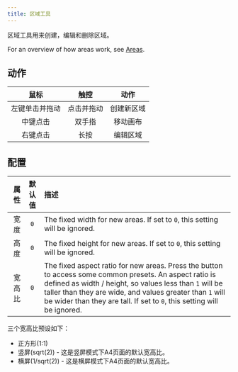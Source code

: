 ```yaml
---
title: 区域工具
---
```


区域工具用来创建，编辑和删除区域。

For an overview of how areas work, see [Areas](../areas).

## 动作

|    鼠标   |   触控  |   动作  |
| :-----: | :---: | :---: |
| 左键单击并拖动 | 点击并拖动 | 创建新区域 |
|   中键点击  |  双手指  |  移动画布 |
|   右键点击  |   长按  |  编辑区域 |

## 配置

|  属性 | 默认值 | 描述                                                                                                                                                                                                                                                                                                                                                                                                                     |
| --: | :-: | :--------------------------------------------------------------------------------------------------------------------------------------------------------------------------------------------------------------------------------------------------------------------------------------------------------------------------------------------------------------------------------------------------------------------- |
|  宽度 | `0` | The fixed width for new areas. If set to `0`, this setting will be ignored.                                                                                                                                                                                                                                                                                                            |
|  高度 | `0` | The fixed height for new areas. If set to `0`, this setting will be ignored.                                                                                                                                                                                                                                                                                                           |
| 宽高比 | `0` | The fixed aspect ratio for new areas. Press the <DotsThreeVertical className="inline-icon"/> button to access some common presets. An aspect ratio is defined as width / height, so values less than `1` will be taller than they are wide, and values greater than `1` will be wider than they are tall. If set to `0`, this setting will be ignored. |

三个宽高比预设如下：

- 正方形(1:1)
- 竖屏(sqrt(2)) - 这是竖屏模式下A4页面的默认宽高比。
- 横屏(1/sqrt(2)) - 这是横屏模式下A4页面的默认宽高比。
